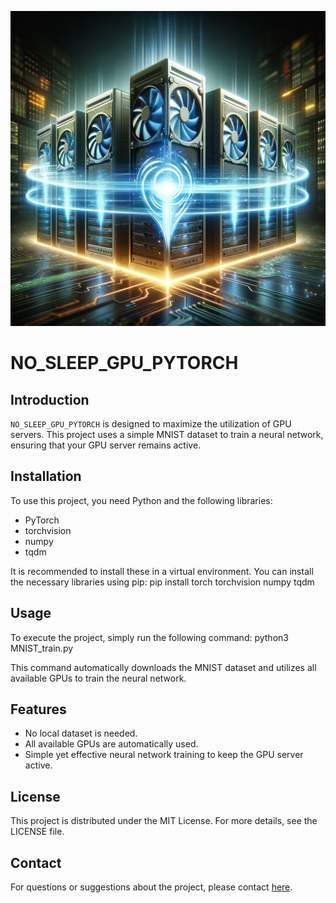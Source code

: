 ![GPU Server Concept](gpu_server_concept.png)

# NO_SLEEP_GPU_PYTORCH

## Introduction
`NO_SLEEP_GPU_PYTORCH` is designed to maximize the utilization of GPU servers. This project uses a simple MNIST dataset to train a neural network, ensuring that your GPU server remains active.

## Installation
To use this project, you need Python and the following libraries:
- PyTorch
- torchvision
- numpy
- tqdm

It is recommended to install these in a virtual environment. You can install the necessary libraries using pip:
pip install torch torchvision numpy tqdm


## Usage
To execute the project, simply run the following command:
python3 MNIST_train.py

This command automatically downloads the MNIST dataset and utilizes all available GPUs to train the neural network.

## Features
- No local dataset is needed.
- All available GPUs are automatically used.
- Simple yet effective neural network training to keep the GPU server active.

## License
This project is distributed under the MIT License. For more details, see the LICENSE file.

## Contact
For questions or suggestions about the project, please contact [here](https://github.com/[YourGitHubUsername]/NO_SLEEP_GPU_PYTORCH/issues).



